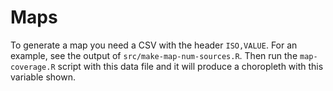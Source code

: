 # Maps

To generate a map you need a CSV with the header `ISO,VALUE`. For an example,
see the output of `src/make-map-num-sources.R`. Then run the `map-coverage.R`
script with this data file and it will produce a choropleth with this variable
shown.
